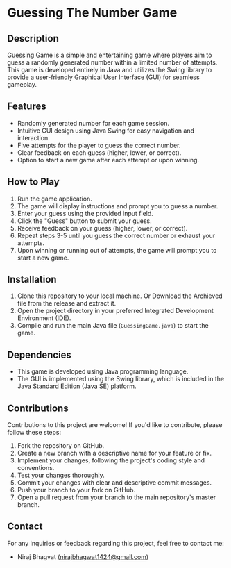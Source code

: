 # Guessing The Number Game

## Description
Guessing Game is a simple and entertaining game where players aim to guess a randomly generated number within a limited number of attempts. 
This game is developed entirely in Java and utilizes the Swing library to provide a user-friendly Graphical User Interface (GUI) for seamless gameplay.

## Features
- Randomly generated number for each game session.
- Intuitive GUI design using Java Swing for easy navigation and interaction.
- Five attempts for the player to guess the correct number.
- Clear feedback on each guess (higher, lower, or correct).
- Option to start a new game after each attempt or upon winning.

## How to Play
1. Run the game application.
2. The game will display instructions and prompt you to guess a number.
3. Enter your guess using the provided input field.
4. Click the "Guess" button to submit your guess.
5. Receive feedback on your guess (higher, lower, or correct).
6. Repeat steps 3-5 until you guess the correct number or exhaust your attempts.
7. Upon winning or running out of attempts, the game will prompt you to start a new game.

## Installation
1. Clone this repository to your local machine. Or Download the Archieved file from the release and extract it.
2. Open the project directory in your preferred Integrated Development Environment (IDE).
3. Compile and run the main Java file (`GuessingGame.java`) to start the game.

## Dependencies
- This game is developed using Java programming language.
- The GUI is implemented using the Swing library, which is included in the Java Standard Edition (Java SE) platform.

## Contributions
Contributions to this project are welcome! If you'd like to contribute, please follow these steps:
1. Fork the repository on GitHub.
2. Create a new branch with a descriptive name for your feature or fix.
3. Implement your changes, following the project's coding style and conventions.
4. Test your changes thoroughly.
5. Commit your changes with clear and descriptive commit messages.
6. Push your branch to your fork on GitHub.
7. Open a pull request from your branch to the main repository's master branch.
   
## Contact
For any inquiries or feedback regarding this project, feel free to contact me:
- Niraj Bhagvat (nirajbhagwat1424@gmail.com)
